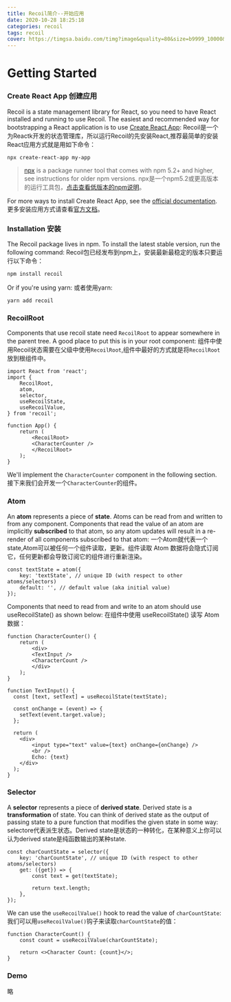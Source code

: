 ```yaml
---
title: Recoil简介--开始应用
date: 2020-10-28 18:25:18
categories: recoil
tags: recoil
cover: https://timgsa.baidu.com/timg?image&quality=80&size=b9999_10000&sec=1603965596353&di=50e1f05c47902c9d6c1e54d6cb181f83&imgtype=0&src=http%3A%2F%2Fpic1.win4000.com%2Fwallpaper%2F2%2F59a64e5053dc3.jpg
---
```

# Getting Started

### Create React App 创建应用
Recoil is a state management library for React, so you need to have React installed and running to use Recoil. The easiest and recommended way for bootstrapping a React application is to use [Create React App](https://github.com/facebook/create-react-app#creating-an-app):
Recoil是一个为Reactk开发的状态管理库，所以运行Recoil的先安装React,推荐最简单的安装React应用方式就是用如下命令：
```
npx create-react-app my-app
```
> [npx]() is a package runner tool that comes with npm 5.2+ and higher, see instructions for older npm versions.
npx是一个npm5.2或更高版本的运行工具包，[点击查看低版本的npm说明]()。

For more ways to install Create React App, see the [official documentation](https://github.com/facebook/create-react-app#creating-an-app).
更多安装应用方式请查看[官方文档](https://github.com/facebook/create-react-app#creating-an-app)。
### Installation 安装
The Recoil package lives in npm. To install the latest stable version, run the following command:
Recoil包已经发布到npm上，安装最新最稳定的版本只要运行以下命令：
```
npm install recoil
```
Or if you're using yarn:
或者使用yarn:
```
yarn add recoil
```
### RecoilRoot
Components that use recoil state need `RecoilRoot` to appear somewhere in the parent tree. A good place to put this is in your root component:
组件中使用Recoil状态需要在父级中使用`RecoilRoot`,组件中最好的方式就是将`RecoilRoot`放到根组件中。
```
import React from 'react';
import {
    RecoilRoot,
    atom,
    selector,
    useRecoilState,
    useRecoilValue,
} from 'recoil';

function App() {
    return (
        <RecoilRoot>
        <CharacterCounter />
        </RecoilRoot>
    );
}
```
We'll implement the `CharacterCounter` component in the following section.
接下来我们会开发一个`CharacterCounter`的组件。
### Atom
An **atom** represents a piece of **state**. Atoms can be read from and written to from any component. Components that read the value of an atom are implicitly **subscribed** to that atom, so any atom updates will result in a re-render of all components subscribed to that atom:
一个Atom就代表一个state,Atom可以被任何一个组件读取，更新。组件读取 Atom 数据将会隐式订阅它，任何更新都会导致订阅它的组件进行重新渲染。
```
const textState = atom({
    key: 'textState', // unique ID (with respect to other atoms/selectors)
    default: '', // default value (aka initial value)
});
```
Components that need to read from and write to an atom should use useRecoilState() as shown below:
在组件中使用 useRecoilState() 读写 Atom 数据：
```
function CharacterCounter() {
    return (
        <div>
        <TextInput />
        <CharacterCount />
        </div>
    );
}

function TextInput() {
  const [text, setText] = useRecoilState(textState);

  const onChange = (event) => {
    setText(event.target.value);
  };

  return (
    <div>
        <input type="text" value={text} onChange={onChange} />
        <br />
        Echo: {text}
    </div>
  );
}
```
### Selector
A **selector** represents a piece of **derived state**. Derived state is a **transformation** of state. You can think of derived state as the output of passing state to a pure function that modifies the given state in some way:
selectore代表派生状态。Derived state是状态的一种转化，在某种意义上你可以认为derived state是纯函数输出的某种state.
```
const charCountState = selector({
    key: 'charCountState', // unique ID (with respect to other atoms/selectors)
    get: ({get}) => {
        const text = get(textState);

        return text.length;
    },
});
```
We can use the `useRecoilValue()` hook to read the value of `charCountState`:
我们可以用`useRecoilValue()`钩子来读取`charCountState`的值：
```
function CharacterCount() {
    const count = useRecoilValue(charCountState);

    return <>Character Count: {count}</>;
}
```
### Demo
略